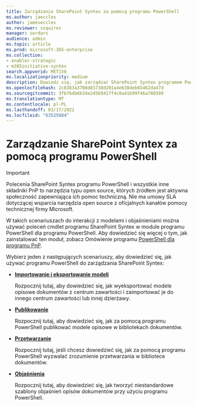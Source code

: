 ```yaml
---
title: Zarządzanie SharePoint Syntex za pomocą programu PowerShell
ms.author: jaeccles
author: jameseccles
ms.reviewer: ssquires
manager: serdars
audience: admin
ms.topic: article
ms.prod: microsoft-365-enterprise
ms.collection:
- enabler-strategic
- m365initiative-syntex
search.appverid: MET150
ms.localizationpriority: medium
description: Dowiedz się, jak zarządzać SharePoint Syntex programem PowerShell.
ms.openlocfilehash: 2c8383a3708d83738d201a4e638deb65462da47d
ms.sourcegitcommit: 3fb76db6b34e24569417f4c8a41b99f46a780389
ms.translationtype: MT
ms.contentlocale: pl-PL
ms.lasthandoff: 03/17/2022
ms.locfileid: "63525684"
---
```

# <a name="manage-sharepoint-syntex-with-powershell"></a>Zarządzanie SharePoint Syntex za pomocą programu PowerShell

> [!IMPORTANT]
> Polecenia SharePoint Syntex programu PowerShell i wszystkie inne składniki PnP to narzędzia typu open source, których źródłem jest aktywna społeczność zapewniająca ich pomoc techniczną. Nie ma umowy SLA dotyczącej wsparcia narzędzia open source z oficjalnych kanałów pomocy technicznej firmy Microsoft.

W takich scenariuszach do interakcji z modelami i objaśnieniami można używać poleceń cmdlet programu SharePoint Syntex w module programu PowerShell dla programu PowerShell. Aby dowiedzieć się więcej o tym, jak zainstalować ten moduł, zobacz Omówienie programu [PowerShell dla programu PnP](/powershell/sharepoint/sharepoint-pnp/sharepoint-pnp-cmdlets).

Wybierz jeden z następujących scenariuszy, aby dowiedzieć się, jak używać programu PowerShell do zarządzania SharePoint Syntex:

- [**Importowanie i eksportowanie modeli**](powershell-syntex-import-export.md)

    Rozpocznij tutaj, aby dowiedzieć się, jak wyeksportować modele opisowe dokumentów z centrum zawartości i zaimportować je do innego centrum zawartości lub innej dzierżawy.

- [**Publikowanie**](powershell-syntex-publishing.md)

    Rozpocznij tutaj, aby dowiedzieć się, jak za pomocą programu PowerShell publikować modele opisowe w bibliotekach dokumentów.

- [**Przetwarzanie**](powershell-syntex-processing.md)

    Rozpocznij tutaj, jeśli chcesz dowiedzieć się, jak za pomocą programu PowerShell wyzwalać zrozumienie przetwarzania w bibliotece dokumentów.

- [**Objaśnienia**](powershell-syntex-explanations.md)

    Rozpocznij tutaj, aby dowiedzieć się, jak tworzyć niestandardowe szablony objaśnień opisów dokumentów przy użyciu programu PowerShell.
